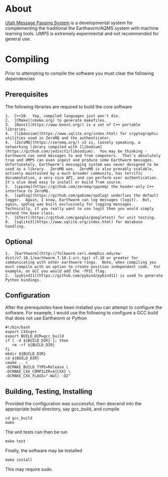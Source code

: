 # About 

[Utah Message Passing System](https://uofuseismo.github.io/umps/) is a developmental system for complementing the traditional the Earthworm/AQMS system with machine learning tools.  UMPS is extremely experimental and not recommended for general use. 

# Compiling

Prior to attempting to compile the software you must clear the following dependencies

## Prerequisites

The following libraries are required to build the core software

    1.  C++20.  Yep, compiled languages just won't die.
    2.  [CMake](cmake.org) to generate makefiles.
    3.  [Boost](https://www.boost.org/) is a set of C++ portable libraries.
    4.  [libdosium](https://www.sqlite.org/index.html) for cryptographic utilities used in ZeroMQ and the authenticator.
    4.  [ZeroMQ](https://zeromq.org/) v3 is, loosely speaking, a networking library compiled with [libodium](https://github.com/jedisct1/libsodium).  You may be thinking - Earthworm can send messages to and from computers.  That's absolutely true and UMPS can even ingest and produce some Earthworm messages.   Unfortunately, Earthworm's messaging system was never designed to be used as a library.  ZeroMQ was.  ZeroMQ is also provably scalable, actively maintained by a much broader community, has terrific documentation, a very nice API, and can perform user authentication.  It's also dead easy to install or build from source.  
    5.  [cppzmq](https://github.com/zeromq/cppzmq) the header-only C++ interface to ZeroMQ.
    6.  [spdlog](https://github.com/gabime/spdlog) underlies the default logger.  Again, I know, Earthworm can log messages (logit).  But, again, spdlog was built exclusively for logging messages.  Technically, if you really want to use logit then you would simply extend the base class.
    7.  [GTest](https://github.com/google/googletest) for unit testing.
    8.  [sqlite3](https://www.sqlite.org/index.html) for database handling.

## Optional

    1.  [Earthworm](http://folkworm.ceri.memphis.edu/ew-dist/v7.10.1/earthworm_7.10.1-src.tgz) v7.10 or greater for communicating with other earthworm rings.  Note, when compiling you must compile with an option to create position independent code.  For example, on GCC you would add the -fPIC flag.
    2.  [pybind11](https://github.com/pybind/pybind11) is used to generate Python bindings.

## Configuration

After the prerequisites have been installed you can attempt to configure the software.  For example, I would use the following to configure a GCC build that does not use Earthworm or Python

    #!/bin/bash
    export CXX=g++
    export BUILD_DIR=gcc_build
    if [ -d ${BUILD_DIR} ]; then
       rm -rf ${BUILD_DIR}
    fi
    mkdir ${BUILD_DIR}
    cd ${BUILD_DIR}
    cmake .. \
    -DCMAKE_BUILD_TYPE=Release \
    -DCMAKE_CXX_COMPILER=${CXX} \
    -DCMAKE_CXX_FLAGS="-Wall -O2"

## Building, Testing, Installing

Provided the configuration was successful, then descend into the appropriate build directory, say gcc\_build, and compile

    cd gcc_build
    make

The unit tests can then be run

    make test

Finally, the software may be installed 

    make install

This may require sudo.
